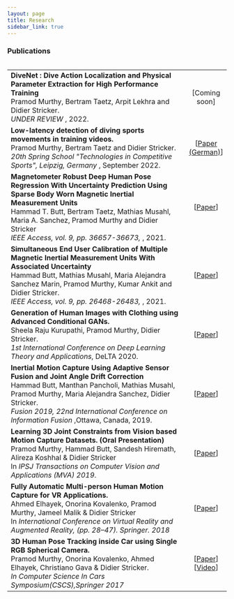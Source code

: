 ```yaml
---
layout: page
title: Research
sidebar_link: true
---
```

<h3>Publications</h3>
<table align='left'>
<tbody>

<tr>
<td >
   <b>DiveNet : Dive Action Localization and Physical Parameter Extraction for High Performance Training</b> 
   <br/>
   Pramod Murthy, Bertram Taetz, Arpit Lekhra and Didier Stricker. <br>
   <i>UNDER REVIEW </i>,  2022. <br/>
</td>

<td align="center" width='10%'>
   [Coming soon]
</td>
</tr>
<tr>
<td >
   <b>Low-latency detection of diving sports movements in training videos.</b> 
   <br/>
   Pramod Murthy, Bertram Taetz and Didier Stricker. <br>
   <i>20th Spring School "Technologies in Competitive Sports", Leipzig, Germany </i>, September 2022. <br/>
</td>

<td align="center" width='10%'>
   [<a href="https://sport-iat.de/fileadmin/user_upload/Veranstaltungen/FJS-2022/Abstracts/Murthy.pdf">Paper (German)</a>]
</td>
</tr>
<tr>
<td >
   <b>Magnetometer Robust Deep Human Pose Regression With Uncertainty Prediction Using Sparse Body Worn Magnetic Inertial Measurement Units</b> 
   <br/>
   Hammad T. Butt, Bertram Taetz, Mathias Musahl, Maria A. Sanchez, Pramod Murthy and Didier Stricker <br>
   <i>IEEE Access, vol. 9, pp. 36657-36673,  </i>, 2021. <br/>
</td>

<td align="center" width='10%'>
   [<a href="https://ieeexplore.ieee.org/document/9363874">Paper</a>]
</td>

<tr>
<td>
   <b>Simultaneous End User Calibration of Multiple Magnetic Inertial Measurement Units With Associated Uncertainty</b><br/>
   Hammad Butt, Mathias Musahl,  Maria Alejandra Sanchez Marin, Pramod Murthy, Kumar Ankit and Didier Stricker. <br> <i>IEEE Access, vol. 9, pp. 26468-26483,  </i>, 2021. <br>
</td>
<td align="center">
   [<a href="https://ieeexplore.ieee.org/document/9348890">Paper</a>]
</td>
</tr>
<tr>

</tr>
<tr>
<td>
   <b>Generation of Human Images with Clothing using Advanced Conditional GANs.</b> 
   <br/>
   Sheela Raju Kurupathi, Pramod Murthy, Didier Stricker. <br>
   <i>1st International Conference on Deep Learning Theory and Applications</i>, DeLTA 2020. 
</td>
<td align="center">
   [<a href="https://www.dfki.de/fileadmin/user_upload/import/11069_DeLTA_2020_17_CR.pdf">Paper</a>]
</td>
</tr>




<tr>
<!-- <td>
   <b>Intelligent Sensor Fusion with Online Distributed MIMU Calibration for Wearable Motion Capture.</b><br/>
   Hammad Butt, Manthan Pancholi, Mathias Musahl, Pramod Murthy, Maria Alejandra Sanchez Marin, Didier Stricker. <br> <i>Fusion 2019, 22nd International Conference on Information Fusion</i>, Ottawa, Canada, 2019. 
</td>
<td align="center">
   [<a href="https://www.researchgate.net/profile/Hammad-Butt-3/publication/344449055_Inertial_Motion_Capture_Using_Adaptive_Sensor_Fusion_and_Joint_Angle_Drift_Correction/links/61666a573851f95994f76121/Inertial-Motion-Capture-Using-Adaptive-Sensor-Fusion-and-Joint-Angle-Drift-Correction.pdf">Paper</a>]
</td>
</tr> -->
<tr>
<td>
   <b>Inertial Motion Capture Using Adaptive Sensor Fusion and Joint Angle Drift Correction</b><br>
   Hammad Butt, Manthan Pancholi, Mathias Musahl, Pramod Murthy, Maria Alejandra Sanchez, Didier Stricker.<br/> 
   <i>Fusion 2019, 22nd International Conference on Information Fusion </i>,Ottawa, Canada, 2019.
</td>
<td align="center">
   [<a href="https://www.researchgate.net/profile/Hammad-Butt-3/publication/344449055_Inertial_Motion_Capture_Using_Adaptive_Sensor_Fusion_and_Joint_Angle_Drift_Correction/links/61666a573851f95994f76121/Inertial-Motion-Capture-Using-Adaptive-Sensor-Fusion-and-Joint-Angle-Drift-Correction.pdf">Paper</a>]
</td>

</tr> 
<tr>
<td>
   <b>Learning 3D Joint Constraints from Vision based Motion Capture Datasets. (Oral Presentation)</b><br>
   Pramod Murthy, Hammad Butt, Sandesh Hiremath, Alireza Koshhal & Didier Stricker <br/>   In <i>IPSJ Transactions on Computer Vision and Applications (MVA) 2019</i>.
</td>
<td align="center">
   [<a href="https://ipsjcva.springeropen.com/articles/10.1186/s41074-019-0057-z">Paper</a>]
</td>
</tr>
<tr>
<td>
   <b>Fully Automatic Multi-person Human Motion Capture for VR Applications.</b><br>
   Ahmed Elhayek, Onorina Kovalenko, Pramod Murthy, Jameel Malik & Didier Stricker<br/>
   In <i>International Conference on Virtual Reality and Augmented Reality, (pp. 28–47). Springer. 2018</i><br>
</td>
<td align="center">
   [<a href="https://www.dfki.de/fileadmin/user_upload/import/9952_Elhayek2018_EuroVR_Multi-person_Human_Motion_Capture.pdf">Paper</a>]
</td>
</tr>
<tr>
<td>
<b>3D Human Pose Tracking inside Car using Single RGB Spherical Camera.</b><br> 
Pramod Murthy, Onorina Kovalenko, Ahmed Elhayek, Christiano Gava & Didier Stricker. <br> 
<i>In Computer Science In Cars Symposium(CSCS),Springer 2017</i> <br>

</td>
<td align="center">
   [<a href="https://www.dfki.de/fileadmin/user_upload/import/9349_Murthy_2017_ACM_CSCS_3D_Human_Pose_Spherical.pdf">Paper</a>] <br/>
   [<a href="http://av.dfki.de/~murthy/demos/theta_demo.mp4">Video</a>]
</td>
<!-- <td>
    <video width="200" height="120" controls>  <source src="http://av.dfki.de/~murthy/demos/theta_demo.mp4" type="video/mp4"></video><br/>
</td> -->
</tr>
</tbody>
</table>
